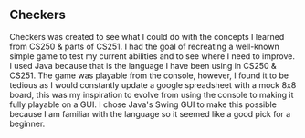 Checkers
----------------------
Checkers was created to see what I could do with the concepts I learned from CS250 & parts of CS251. I had the goal of recreating a well-known simple game to test my current abilities and to see where I need to improve. I used Java because that is the language I have been using in CS250 & CS251. The game was playable from the console, however, I found it to be tedious as I would constantly update a google spreadsheet with a mock 8x8 board, this was my inspiration to evolve from using the console to making it fully playable on a GUI. I chose Java's Swing GUI to make this possible because I am familiar with the language so it seemed like a good pick for a beginner.
